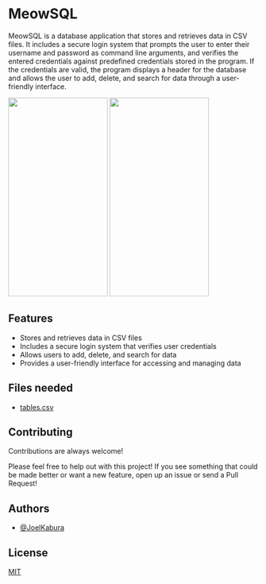 # MeowSQL

MeowSQL is a database application that stores and retrieves data in CSV files. It includes a secure login system that prompts the
user to enter their username and password as command line arguments, and verifies the entered credentials against predefined credentials stored in the program. If the credentials are valid, 
the program displays a header for the database and allows the user to add, delete, and search for data through a user-friendly interface.


<img src="https://user-images.githubusercontent.com/46387248/208797170-c1138a2b-b4d6-40e3-be20-e4712f24d1ed.png" width="200" height="400" /> <img src="https://user-images.githubusercontent.com/46387248/190247856-24550abb-6895-4bae-8587-12db396efd03.png" width="200" height="400" /> 

## Features
- Stores and retrieves data in CSV files
- Includes a secure login system that verifies user credentials
- Allows users to add, delete, and search for data
- Provides a user-friendly interface for accessing and managing data








## Files needed 
- [tables.csv](https://github.com/joelkab/MeowSQL/files/10273616/tables.csv)

## Contributing

Contributions are always welcome!

Please feel free to help out with this project! If you see something that could be made better or want a new feature, open up an issue or send a Pull Request!


## Authors

- [@JoelKabura](https://github.com/joelkab)


## License

[MIT](https://choosealicense.com/licenses/mit/)


